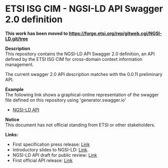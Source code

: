 # ETSI ISG CIM - NGSI-LD API Swagger 2.0 definition

**This work has been moved to https://forge.etsi.org/rep/gitweb.cgi/NGSI-LD.git/tree**

**Description**\
This repository contains the NGSI-LD API Swagger 2.0 definition, an API defined by the ETSI ISG CIM for cross-domain context information management.

The current swagger 2.0 API description matches with the 0.0.11 preliminary API.

**Example**\
The following link shows a graphical-online representation of the swagger file defined on this repository using 'generator.swagger.io' 
* [NGSI-LD API](https://generator.swagger.io/?url=https://raw.githubusercontent.com/FRDavid/ETSI_CIM_Swagger/update/0.0.11/scripts/combined_spec/ngsild_swagger_combined_dereferenced.json)

**Notice**\
This document has not official standing from ETSI or other stakeholders. 

**Links:**
* First specification press release: [Link](http://www.etsi.org/news-events/news/1300-2018-04-news-etsi-isg-cim-group-releases-first-specification-for-context-exchange-in-smart-cities?highlight=YToxOntpOjA7czozOiJjaW0iO30=)
* Introductory slides to NGSI-LD: [Link](https://docbox.etsi.org/isg/cim/open/Introduction_NGSI-LD_20180413.pdf).
* NGSI-LD API draft for public review: [Link](https://docbox.etsi.org/ISG/CIM/Open/ISG_CIM_NGSI-LD_API_Draft_for_public_review.pdf)
* First official API release: [Link](http://www.etsi.org/deliver/etsi_gs/CIM/001_099/004/01.01.01_60/gs_CIM004v010101p.pdf)
